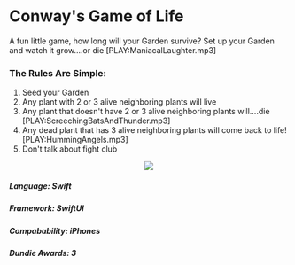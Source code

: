 # Conway's Game of Life


A fun little game, how long will your Garden survive? 
Set up your Garden and watch it grow....or die [PLAY:ManiacalLaughter.mp3]

### The Rules Are Simple:
1. Seed your Garden
2. Any plant with 2 or 3 alive neighboring plants will live 
3. Any plant that doesn't have 2 or 3 alive neighboring plants will....die [PLAY:ScreechingBatsAndThunder.mp3]
4. Any dead plant that has 3 alive neighboring plants will come back to life! [PLAY:HummingAngels.mp3]
5. Don't talk about fight club 


<p align="center">
  <img src = "https://github.com/getyarley/getyarley-images/blob/master/GameOfLife.gif?raw=true"/>
</p>


##### Language: Swift 
##### Framework: SwiftUI
##### Compabability: iPhones 
##### Dundie Awards: 3

